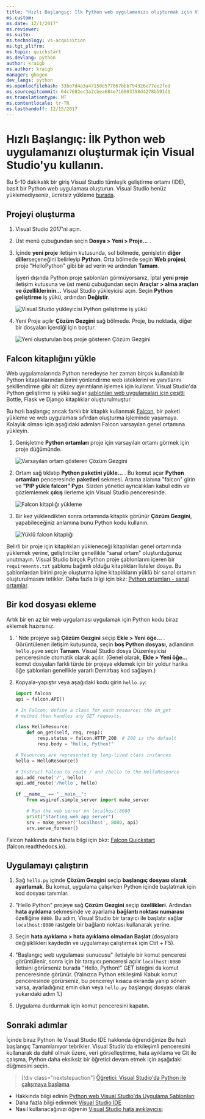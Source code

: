 ```yaml
---
title: "Hızlı Başlangıç: İlk Python web uygulamanızı oluşturmak için Visual Studio'yu kullanın. | Microsoft Docs"
ms.custom: 
ms.date: 12/1/2017"
ms.reviewer: 
ms.suite: 
ms.technology: vs-acquisition
ms.tgt_pltfrm: 
ms.topic: quickstart
ms.devlang: python
author: kraigb
ms.author: kraigb
manager: ghogen
dev_langs: python
ms.openlocfilehash: 33be7d4a3a47150e577667bbb794326e77ee2fed
ms.sourcegitcommit: 64c7682ec3a2cbea684e716803398d4278b591d1
ms.translationtype: MT
ms.contentlocale: tr-TR
ms.lasthandoff: 12/15/2017
---
```

# <a name="quickstart-use-visual-studio-to-create-your-first-python-web-app"></a>Hızlı Başlangıç: İlk Python web uygulamanızı oluşturmak için Visual Studio'yu kullanın.

Bu 5-10 dakikalık bir giriş Visual Studio tümleşik geliştirme ortamı (IDE), basit bir Python web uygulaması oluşturun. Visual Studio henüz yüklemediyseniz, ücretsiz yükleme [burada](http://www.visualstudio.com).

## <a name="create-the-project"></a>Projeyi oluşturma

1. Visual Studio 2017'ni açın.

1. Üst menü çubuğundan seçin **Dosya > Yeni > Proje...** .

1. İçinde **yeni proje** iletişim kutusunda, sol bölmede, genişletin **diğer diller**seçeneğini belirleyip **Python**. Orta bölmede seçin **Web projesi**, proje "HelloPython" gibi bir ad verin ve ardından **Tamam**.

    İşyeri dışında Python proje şablonları görmüyorsanız, İptal **yeni proje** iletişim kutusuna ve üst menü çubuğundan seçin **Araçlar > alma araçları ve özelliklerinin...**  Visual Studio yükleyicisi açın. Seçin **Python geliştirme** iş yükü, ardından **Değiştir**.

    ![Visual Studio yükleyicisi Python geliştirme iş yükü](../python/media/installation-python-workload.png)

1. Yeni Proje açılır **Çözüm Gezgini** sağ bölmede. Proje, bu noktada, diğer bir dosyaları içerdiği için boştur.

    ![Yeni oluşturulan boş proje gösteren Çözüm Gezgini](media/quickstart-python-01-empty-project.png)

## <a name="install-the-falcon-library"></a>Falcon kitaplığını yükle

Web uygulamalarında Python neredeyse her zaman birçok kullanılabilir Python kitaplıklarından birini yönlendirme web isteklerini ve yanıtlarını şekillendirme gibi alt düzey ayrıntıların işlemek için kullanır. Visual Studio'da Python geliştirme iş yükü sağlar [şablonları web uygulamaları için çeşitli](../python/template-web.md) Bottle, Flask ve Django kitaplıklar oluşturulmuştur.

Bu hızlı başlangıç ancak farklı bir kitaplık kullanmak [Falcon](https://falconframework.org/), bir paketi yükleme ve web uygulaması sıfırdan oluşturma işleminde yaşamaya. Kolaylık olması için aşağıdaki adımları Falcon varsayılan genel ortamına yükleyin.

1. Genişletme **Python ortamları** proje için varsayılan ortamı görmek için proje düğümünde.

    ![Varsayılan ortam gösteren Çözüm Gezgini](media/quickstart-python-02-default-environment.png)

1. Ortam sağ tıklatıp **Python paketini yükle...** . Bu komut açar **Python ortamları** penceresinde **paketleri** sekmesi. Arama alanına "falcon" girin ve **"PIP yükle falcon" Pypı**. Sizden yönetici ayrıcalıkları kabul edin ve gözlemlemek **çıkış** ilerleme için Visual Studio penceresinde.

    ![Falcon kitaplığı yükleme](media/quickstart-python-03-install-package.png)

1. Bir kez yüklendikten sonra ortamında kitaplık görünür **Çözüm Gezgini**, yapabileceğiniz anlamına bunu Python kodu kullanın.

    ![Yüklü falcon kitaplığı](media/quickstart-python-04-package-installed.png)

Belirli bir proje için kitaplıkları yükleneceği kitaplıkları genel ortamında yüklemek yerine, geliştiriciler genellikle "sanal ortam" oluşturduğunuz unutmayın. Visual Studio birçok Python proje şablonlarını içeren bir `requirements.txt` şablonu bağımlı olduğu kitaplıkları listeler dosya. Bu şablonlardan birini proje oluşturma içine kitaplıkların yüklü bir sanal ortamın oluşturulmasını tetikler. Daha fazla bilgi için bkz: [Python ortamları - sanal ortamlar](../python/python-environments.md#virtual-environments).

## <a name="add-a-code-file"></a>Bir kod dosyası ekleme

Artık bir en az bir web uygulaması uygulamak için Python kodu biraz eklemek hazırsınız.

1. ' Nde projeye sağ **Çözüm Gezgini** seçip **Ekle > Yeni öğe...** . Görüntülenen iletişim kutusunda, seçin **boş Python dosyası**, adlandırın `hello.py`ve seçin **Tamam**. Visual Studio dosya Düzenleyicisi penceresinde otomatik olarak açılır. (Genel olarak, **Ekle > Yeni öğe...**  komut dosyaları farklı türde bir projeye eklemek için bir yoldur harika öğe şablonları genellikle yararlı Demirbaş kod sağlayın.)

1. Kopyala-yapıştır veya aşağıdaki kodu girin `hello.py`:

    ```python
    import falcon
    api = falcon.API()

    # In Falcon, define a class for each resource; the on_get 
    # method then handles any GET requests.

    class HelloResource:
        def on_get(self, req, resp):
            resp.status = falcon.HTTP_200  # 200 is the default
            resp.body = "Hello, Python!"

    # Resources are represented by long-lived class instances
    hello = HelloResource()

    # Instruct Falcon to route / and /hello to the HelloResource
    api.add_route('/', hello)
    api.add_route('/hello', hello)

    if __name__ == "__main__":
        from wsgiref.simple_server import make_server

        # Run the web server on localhost:8080
        print("Starting web app server")
        srv = make_server('localhost', 8080, api)
        srv.serve_forever()
    ```

Falcon hakkında daha fazla bilgi için bkz: [Falcon Quickstart](https://falcon.readthedocs.io/en/stable/user/quickstart.html) (falcon.readthedocs.io).

## <a name="run-the-application"></a>Uygulamayı çalıştırın

1. Sağ `hello.py` içinde **Çözüm Gezgini** seçip **başlangıç dosyası olarak ayarlamak**. Bu komut, uygulama çalışırken Python içinde başlatmak için kod dosyası tanımlar.

1. "Hello Python" projeye sağ **Çözüm Gezgini** seçip **özellikleri**. Ardından **hata ayıklama** sekmesinde ve ayarlama **bağlantı noktası numarası** özelliğine `8080`. Bu adım, Visual Studio bir tarayıcı ile başlatır sağlar `localhost:8080` rastgele bir bağlantı noktası kullanarak yerine.

1. Seçin **hata ayıklama > hata ayıklama olmadan Başlat** (dosyalara değişiklikleri kaydedin ve uygulamayı çalıştırmak için Ctrl + F5).

1. "Başlangıç web uygulaması sunucusu" iletisiyle bir komut penceresi görüntülenir, sonra için bir tarayıcı penceresi açılır `localhost:8080` iletisini görürseniz burada "Hello, Python!" GET isteğini da komut penceresinde görünür. (Yalnızca Python etkileşimli Kabuk komut penceresinde görürseniz, bu pencereyi kısaca ekranda yanıp sönen varsa, ayarladığınız emin olun veya `hello.py` başlangıç dosyası olarak yukarıdaki adım 1.)

1. Uygulama durdurmak için komut penceresini kapatın.

## <a name="next-steps"></a>Sonraki adımlar

İçinde biraz Python ile Visual Studio IDE hakkında öğrendiğinize Bu hızlı başlangıç Tamamlanıyor tebrikler. Visual Studio'da etkileşimli penceresini kullanarak da dahil olmak üzere, veri görselleştirme, hata ayıklama ve Git ile çalışma, Python daha eksiksiz bir öğretici devam etmek için aşağıdaki düğmesini seçin.

> [!div class="nextstepaction"]
> [Öğretici: Visual Studio'da Python ile çalışmaya başlama](../python/vs-tutorial-01-01.md).

- Hakkında bilgi edinin [Python web Visual Studio'da Uygulama Şablonları](../python/template-web.md)
- Daha fazla bilgi edinmek [Visual Studio IDE](../ide/visual-studio-ide.md)
- Nasıl kullanacağınızı öğrenin [Visual Studio hata ayıklayıcısı](../debugger/debugger-feature-tour.md)